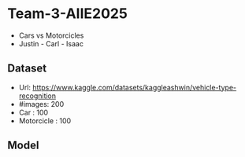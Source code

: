 # Team-3-AIIE2025

* Cars vs Motorcicles
* Justin - Carl - Isaac

## Dataset

* Url: https://www.kaggle.com/datasets/kaggleashwin/vehicle-type-recognition
* #images: 200
* Car : 100
* Motorcicle : 100


## Model
